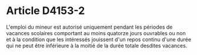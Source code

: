 # Article D4153-2

L'emploi du mineur est autorisé uniquement pendant les périodes de vacances scolaires comportant au moins quatorze jours ouvrables ou non et à la condition que les intéressés jouissent d'un repos continu d'une durée qui ne peut être inférieure à la moitié de la durée totale desdites vacances.
